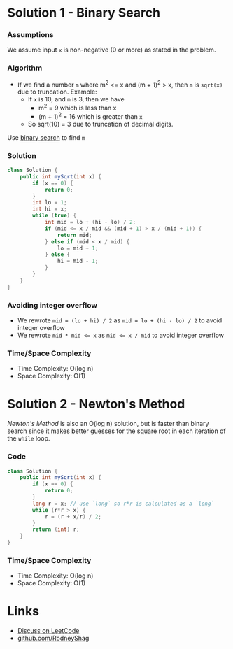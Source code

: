 # Solution 1 - Binary Search

### Assumptions

We assume input `x` is non-negative (0 or more) as stated in the problem.

### Algorithm

- If we find a number `m` where m<sup>2</sup> <= x and (m + 1)<sup>2</sup> > x, then `m` is `sqrt(x)` due to truncation. Example:
    - If `x` is 10, and `m` is 3, then we have
        - m<sup>2</sup> = 9 which is less than x
        - (m + 1)<sup>2</sup> = 16 which is greater than `x`
    - So sqrt(10) = 3 due to truncation of decimal digits.

Use [binary search](https://github.com/RodneyShag/LeetCode_solutions/blob/master/Solutions/Binary%20Search.md) to find `m`

### Solution

```java
class Solution {
    public int mySqrt(int x) {
        if (x == 0) {
            return 0;
        }
        int lo = 1;
        int hi = x;
        while (true) {
            int mid = lo + (hi - lo) / 2;
            if (mid <= x / mid && (mid + 1) > x / (mid + 1)) {
                return mid;
            } else if (mid < x / mid) {
                lo = mid + 1;
            } else {
                hi = mid - 1;
            }
        }
    }
}
```

### Avoiding integer overflow

- We rewrote `mid = (lo + hi) / 2` as  `mid = lo + (hi - lo) / 2` to avoid integer overflow
- We rewrote `mid * mid <= x` as `mid <= x / mid` to avoid integer overflow

### Time/Space Complexity

-  Time Complexity: O(log n)
- Space Complexity: O(1)


# Solution 2 - Newton's Method

_Newton's Method_ is also an O(log n) solution, but is faster than binary search since it makes better guesses for the square root in each iteration of the `while` loop.

### Code

```java
class Solution {
    public int mySqrt(int x) {
        if (x == 0) {
            return 0;
        }
        long r = x; // use `long` so r*r is calculated as a `long`
        while (r*r > x) {
            r = (r + x/r) / 2;
        }    	
        return (int) r;
    }
}
```

### Time/Space Complexity

-  Time Complexity: O(log n)
- Space Complexity: O(1)


# Links

- [Discuss on LeetCode](https://leetcode.com/problems/sqrtx/discuss/453059)
- [github.com/RodneyShag](https://github.com/RodneyShag)
